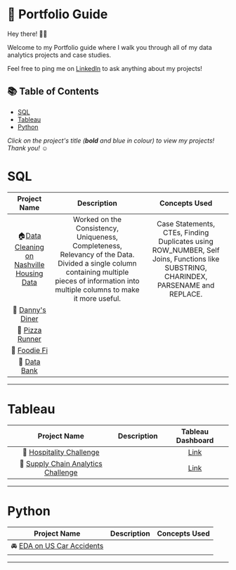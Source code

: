 # :book: Portfolio Guide

Hey there! 🙋‍♀️

Welcome to my Portfolio guide where I walk you through all of my data analytics projects and case studies.

Feel free to ping me on [LinkedIn](https://www.linkedin.com/in/priya-palak/) to ask anything about my projects!

## :books: Table of Contents

- [SQL]()
- [Tableau]()
- [Python]()

 *Click on the project's title (**bold** and blue in colour) to view my projects! Thank you!* ☺️
 
 # SQL
 
 Project Name| Description|Concepts Used
 :------------:|:------------:|:------------:
:house:[Data Cleaning on Nashville Housing Data](https://github.com/PriyaPalak/Data-Cleaning-on-Nashville-Housing-Data)| Worked on the Consistency, Uniqueness, Completeness, Relevancy of the Data. Divided a single column containing multiple pieces of information into multiple columns to make it more useful.|Case Statements, CTEs, Finding Duplicates using ROW_NUMBER, Self Joins, Functions like SUBSTRING, CHARINDEX, PARSENAME and REPLACE.
:spaghetti: [Danny's Diner](https://github.com/PriyaPalak/8-Week-SQL-Challenge/tree/main/Case%20Study%20%231%20-%20Danny's%20Diner)|  |    |
:pizza: [Pizza Runner](https://github.com/PriyaPalak/8-Week-SQL-Challenge/tree/main/Case%20Study%20%232%20-%20Pizza%20Runner)|    |    |
:ramen: [Foodie Fi](https://github.com/PriyaPalak/8-Week-SQL-Challenge/tree/main/Case%20Study%20%233%20-%20Foodie-Fi)|    |   |
:money_with_wings: [Data Bank](https://github.com/PriyaPalak/8-Week-SQL-Challenge/tree/main/Case%20Study%20%234%20-%20Data%20Bank)|   |   |

***

# Tableau

 Project Name| Description| Tableau Dashboard 
 :------------:|:------------:|:------------:
 :hotel: [Hospitality Challenge](https://github.com/PriyaPalak/Hospitality-Challenge) |   |  [Link](https://public.tableau.com/app/profile/priya.palak7639/viz/HospitalityChallenge/DashboardInsights) |
 :truck: [Supply Chain Analytics Challenge](https://github.com/PriyaPalak/Supply-Chain-Analytics-Challenge)|   |  [Link](https://public.tableau.com/app/profile/priya.palak7639/viz/FMCGChallenge/Story1) |
 
 
 ***
 
 # Python
 
 Project Name| Description|Concepts Used
 :------------:|:------------:|:------------:
 :oncoming_automobile: [EDA on US Car Accidents](https://github.com/PriyaPalak/EDA-on-US-Car-Accidents)|    |   |
 
***
